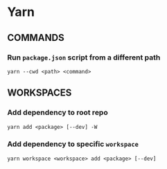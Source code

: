 # Yarn

## COMMANDS

### Run `package.json` script from a different path
`yarn --cwd <path> <command>`

## WORKSPACES

### Add dependency to root repo
`yarn add <package> [--dev] -W`

### Add dependency to specific `workspace`
`yarn workspace <workspace> add <package> [--dev]`
